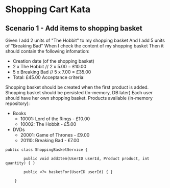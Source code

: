 # Shopping Cart Kata

## Scenario 1 - Add items to shopping basket

Given I add 2 units of "The Hobbit" to my shopping basket
And I add 5 units of "Breaking Bad"
When I check the content of my shopping basket
Then it should contain the following infomation:
- Creation date (of the shopping basket)
- 2 x The Hobbit   // 2 x 5.00 = £10.00
- 5 x Breaking Bad // 5 x 7.00 = £35.00
- Total: £45.00
  Acceptance criteria:

Shopping basket should be created when the first product is added.
Shopping basket should be persisted (In-memory, DB later)
Each user should have her own shopping basket.
Products available (in-memory repository):

* Books 
  * 10001: Lord of the Rings - £10.00
  * 10002: The Hobbit - £5.00
* DVDs
  * 20001: Game of Thrones - £9.00
  * 20110: Breaking Bad - £7.00

````
public class ShoppingBasketService {

        public void addItem(UserID userId, Product product, int quantity) { }

        public <?> basketFor(UserID userId) { }
    
    }
